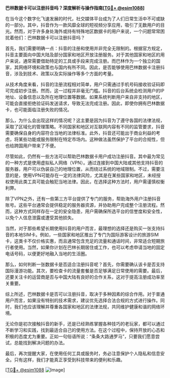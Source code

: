 **巴林数据卡可以注册抖音吗？深度解析与操作指南[[TG💪+ @esim1088](https://t.me/s/esim1088)]**

在当今这个数字化飞速发展的时代，社交媒体平台成为了人们日常生活中不可或缺的一部分。其中，抖音作为一款风靡全球的短视频分享应用，吸引了无数用户的目光。然而，对于许多身处海外或持有特殊地区数据卡的用户来说，一个问题常常困扰着他们：巴林数据卡可以注册抖音吗？

首先，我们需要明确一点：抖音的注册和使用并非完全无限制的。根据官方规定，抖音主要面向中国大陆及部分国家和地区开放注册服务。对于其他国家和地区的用户来说，通常需要借助特定的工具或手段来完成注册。而巴林作为一个独立的国家，其网络环境和政策也与国内有所不同。因此，是否能够使用巴林数据卡注册抖音，涉及到技术、政策以及实际操作等多个方面的考量。

从技术角度来看，抖音的注册流程相对简单，用户只需通过手机号码接收验证码即可完成初步注册。然而，这一过程并非毫无门槛。抖音的后台系统会检测用户的IP地址、设备信息以及所在地理位置等数据。如果系统判断用户来自非支持的地区，可能会直接拒绝验证码发送请求，导致无法完成注册。因此，即使你拥有巴林数据卡，也可能面临注册失败的情况。

那么，为什么会出现这样的情况呢？这主要是因为抖音为了遵守各国的法律法规，采取了区域化的管理策略。不同国家和地区对互联网内容有不同的监管要求，抖音需要确保自身的内容符合当地的法律标准。此外，抖音还可能出于商业利益的考虑，将某些功能或服务限制在特定市场内。这种做法虽然保护了平台的合规性，但也给跨国用户带来了不便。

尽管如此，仍然有一些方法可以帮助巴林数据卡用户成功注册抖音。其中最为常见的一种方式是使用虚拟私人网络（VPN）。通过连接到中国大陆或其他支持抖音的服务器，用户可以伪装自己的地理位置，从而绕过系统的地域限制。不过，需要注意的是，使用VPN可能存在一定的法律风险，尤其是在某些国家和地区，未经授权使用此类工具可能会触犯当地法律。因此，在选择这种方法时，用户需谨慎权衡利弊。

除了VPN之外，还有一些第三方平台提供了专门的服务，帮助海外用户注册抖音账号。这些平台通常会提供稳定的服务器资源，并协助用户完成整个注册流程。然而，这种方式同样存在一定的安全隐患，用户需确保所选平台的信誉度和安全性，以免个人信息泄露或遭受其他损失。

当然，对于那些希望长期使用抖音的用户而言，最理想的选择还是购买一张支持抖音的本地SIM卡。例如，一些国家和地区推出了专门为国际游客设计的旅游SIM卡，这类卡不仅价格实惠，而且通常包含充足的流量和通话时间，非常适合短期旅行者使用。当然，如果你计划在巴林长期居住或工作，也可以考虑申请当地的固定电话号码，以便更好地融入当地的生活圈。

那么，如何判断一张数据卡是否适合注册抖音呢？首先，你需要确认该卡是否支持国际漫游功能。其次，要检查卡的流量套餐是否足够满足日常使用的需要。最后，还要关注卡的运营商是否与中国大陆有良好的合作关系，这对于提高注册成功率至关重要。

综上所述，巴林数据卡是否可以注册抖音，取决于多种因素的综合作用。对于普通用户而言，如果没有特别的技术需求，建议优先选择合法合规的方式进行操作。同时，我们也应该理解并尊重各国家和地区的法律法规，共同维护健康和谐的网络环境。

无论你是初次接触抖音的新手，还是已经熟练掌握各种技巧的老玩家，都可以通过不断学习和实践，找到最适合自己的使用方法。在这个过程中，保持开放的心态和积极的态度尤为重要。正如一句俗语所说：“条条大路通罗马”，只要我们愿意尝试，总能找到解决问题的办法。

最后，再次提醒大家，在使用任何工具或服务时，务必注意保护个人隐私和信息安全。只有这样，我们才能真正享受到科技带来的便利和乐趣。

[[TG💪+ @esim1088](https://t.me/s/esim1088) ![Image](https://i.postimg.cc/4NQfJmqS/Snipaste-2025-05-13-00-14-12.png)]